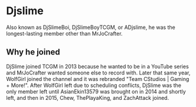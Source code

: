 # Djslime
Also known as DjSlimeBoi, DjSlimeBoyTCGM, or ADjslime, he was the longest-lasting member other than MrJoCrafter.
## Why he joined
DjSlime joined TCGM in 2013 because he wanted to be in a YouTube series and MrJoCrafter wanted someone else to record with. Later that same year, WolfGirl joined the channel and it was rebranded "Team CStudios | Gaming + More!". After WolfGirl left due to scheduling conflicts, DjSlime was the only member left until AsianEkin13579 was brought on in 2014 and shortly left, and then in 2015, Chew, ThePlayaKing, and ZachAttack joined.
